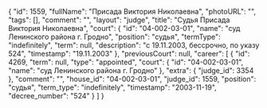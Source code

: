 {
    "id": 1559,
    "fullName": "Присада Виктория Николаевна",
    "photoURL": "",
    "tags": [],
    "comment": "",
    "layout": "judge",
    "title": "Судья Присада Виктория Николаевна",
    "court": {
        "id": "04-002-03-01",
        "name": "суд Ленинского района г. Гродно",
        "position": "судья",
        "termType": "indefinitely",
        "term": null,
        "description": "c 19.11.2003, бессрочно, по указу 524",
        "timestamp": "19.11.2003"
    },
    "previousCourt": null,
    "career": [
        {
            "id": 4269,
            "term": null,
            "type": "appointed",
            "court": {
                "id": "04-002-03-01",
                "name": "суд Ленинского района г. Гродно"
            },
            "extra": {
                "judge_id": 3354
            },
            "comment": "",
            "house_id": "04-002-03-01",
            "judge_id": 1559,
            "position": "судья",
            "term_type": "indefinitely",
            "timestamp": "2003-11-19",
            "decree_number": "524"
        }
    ]
}